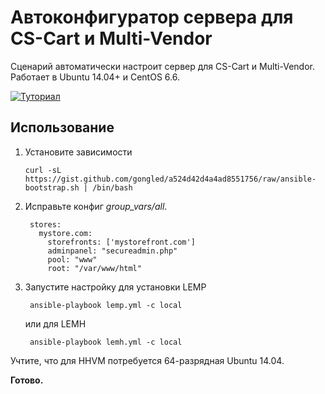 # Автоконфигуратор сервера для CS-Cart и Multi-Vendor

Сценарий автоматически настроит сервер для CS-Cart и Multi-Vendor. Работает в Ubuntu 14.04+ и CentOS 6.6.

[![Туториал](https://img.youtube.com/vi/Z_iVBRcmlaA/0.jpg)](https://www.youtube.com/watch?v=Z_iVBRcmlaA)

## Использование

 1. Установите зависимости 

		curl -sL https://gist.github.com/gongled/a524d42d4a4ad8551756/raw/ansible-bootstrap.sh | /bin/bash

 2. Исправьте конфиг *group_vars/all*.

         stores:
           mystore.com:
             storefronts: ['mystorefront.com']
             adminpanel: "secureadmin.php"
             pool: "www"
             root: "/var/www/html"

 3. Запустите настройку для установки LEMP

         ansible-playbook lemp.yml -c local

    или для LEMH

         ansible-playbook lemh.yml -c local

 Учтите, что для HHVM потребуется 64-разрядная Ubuntu 14.04.

 **Готово.**
